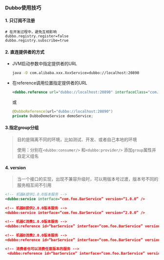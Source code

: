 ### Dubbo使用技巧

#### 1. 只订阅不注册

```properties
# 在开发过程中，避免互相影响
dubbo.registry.register=false
dubbo.registry.subscribe=true
```

#### 2. 直连提供者的方式

- JVM启动参数中指定提供者的URL

  ```bash
  java -D com.alibaba.xxx.XxxService=dubbo://localhost:20890
  ```

- 在reference调用位置指定提供者的URL

  ```xml
  <debbo.reference url="dubbo://localhost:20890" interfaceClass="com.alibaba.xxx.XxxService"/>
  ```

  或

  ```java
  @DubboReference(url="dubbo://localhost:20890")
  private DubboDemoService demoService;
  ```

#### 3.指定group分组

> 目的是隔离不同的环境，比如测试、开发、或者自己本地的环境
>
> 使用：分别在`<dubbo:consumer/>` 和`<dubbo:provider/>` 添加`group`属性并自定义组名

#### 4. version

> 当一个接口的实现，出现不兼容升级时，可以用版本号过渡，版本号不同的服务相互间不引用

```xml
<!-- 机器A提供1.0.0版本服务 -->
<dubbo:service interface=“com.foo.BarService” version=“1.0.0” />
 
<!-- 机器B提供2.0.0版本服务 -->
<dubbo:service interface=“com.foo.BarService” version=“2.0.0” />
  
<!-- 机器C消费1.0.0版本服务 -->
<dubbo:reference id=“barService” interface=“com.foo.BarService” version=“1.0.0” />
  
<!-- 机器D消费2.0.0版本服务 -->
<dubbo:reference id=“barService” interface=“com.foo.BarService” version=“2.0.0” />

<!-- 消费者也可以消费任意版本的服务 -->
 <dubbo:reference id=“barService” interface=“com.foo.BarService” version="*" />
```